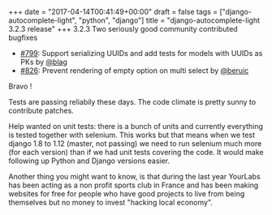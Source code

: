 +++
date = "2017-04-14T00:41:49+00:00"
draft = false
tags = ["django-autocomplete-light", "python", "django"]
title = "django-autocomplete-light 3.2.3 release"
+++
3.2.3 Two seriously good community contributed bugfixes

- [#799](https://github.com/yourlabs/django-autocomplete-light/issues/799): Support serializing UUIDs and add tests for models with UUIDs as PKs by [@blag](https://github.com/blag)
- [#826](https://github.com/yourlabs/django-autocomplete-light/issues/826): Prevent rendering of empty option on multi select by [@beruic](https://github.com/beruic)

Bravo !

Tests are passing reliabily these days. The code climate is pretty sunny to contribute patches. 

Help wanted on unit tests: there is a bunch of units and currently everything is tested together with selenium. This works but that means when we test django 1.8 to 1.12 (master, not passing) we need to run selenium much more (for each version) than if we had unit tests covering the code. It would make following up Python and Django versions easier.

Another thing you might want to know, is that during the last year YourLabs has been acting as a non profit sports club in France and has been making websites for free for people who have good projects to live from being themselves but no money to invest "hacking local economy".